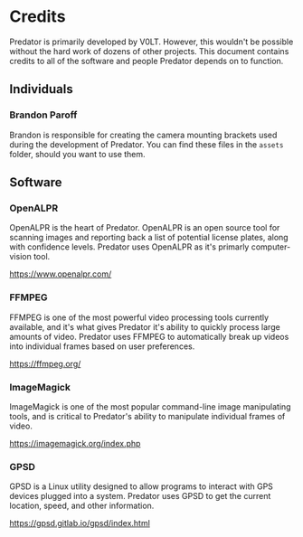 # Credits

Predator is primarily developed by V0LT. However, this wouldn't be possible without the hard work of dozens of other projects. This document contains credits to all of the software and people Predator depends on to function.


## Individuals

### Brandon Paroff

Brandon is responsible for creating the camera mounting brackets used during the development of Predator. You can find these files in the `assets` folder, should you want to use them.


## Software

### OpenALPR

OpenALPR is the heart of Predator. OpenALPR is an open source tool for scanning images and reporting back a list of potential license plates, along with confidence levels. Predator uses OpenALPR as it's primarly computer-vision tool.

<https://www.openalpr.com/>


### FFMPEG

FFMPEG is one of the most powerful video processing tools currently available, and it's what gives Predator it's ability to quickly process large amounts of video. Predator uses FFMPEG to automatically break up videos into individual frames based on user preferences.

<https://ffmpeg.org/>


### ImageMagick

ImageMagick is one of the most popular command-line image manipulating tools, and is critical to Predator's ability to manipulate individual frames of video.

<https://imagemagick.org/index.php>


### GPSD

GPSD is a Linux utility designed to allow programs to interact with GPS devices plugged into a system. Predator uses GPSD to get the current location, speed, and other information.

<https://gpsd.gitlab.io/gpsd/index.html>
